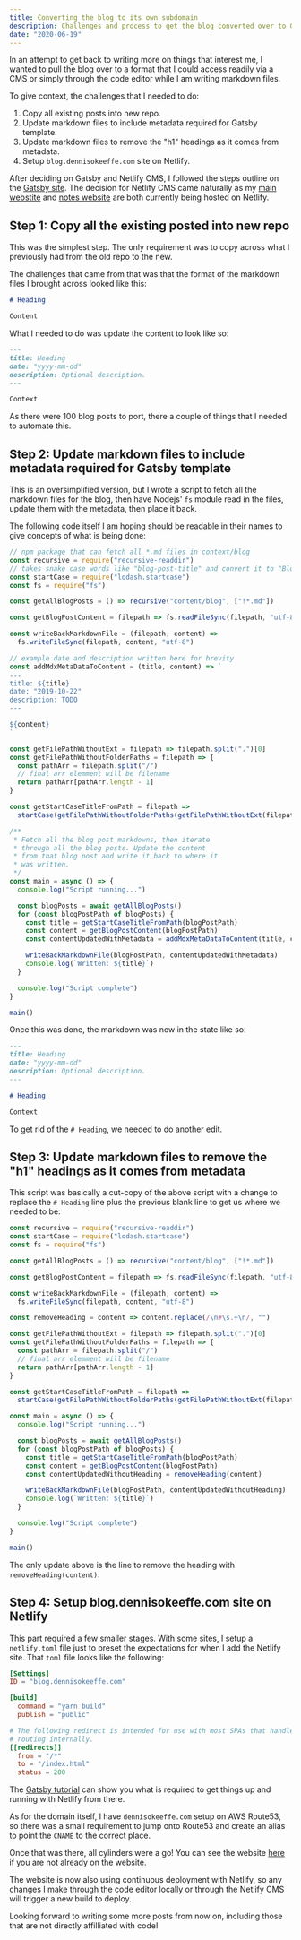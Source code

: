 ```yaml
---
title: Converting the blog to its own subdomain
description: Challenges and process to get the blog converted over to Gatsby + Netlify CMS
date: "2020-06-19"
---
```


In an attempt to get back to writing more on things that interest me, I wanted to pull the blog over to a format that I could access readily via a CMS or simply through the code editor while I am writing markdown files.

To give context, the challenges that I needed to do:

1. Copy all existing posts into new repo.
2. Update markdown files to include metadata required for Gatsby template.
3. Update markdown files to remove the "h1" headings as it comes from metadata.
4. Setup `blog.dennisokeeffe.com` site on Netlify.

After deciding on Gatsby and Netlify CMS, I followed the steps outline on the [Gatsby site](https://www.gatsbyjs.org/tutorial/blog-netlify-cms-tutorial/). The decision for Netlify CMS came naturally as my [main webstite](https://docs.dennisokeeffe.com) and [notes website](https://docs.dennisokeeffe.com) are both currently being hosted on Netlify.

<Ad />

## Step 1: Copy all the existing posted into new repo

This was the simplest step. The only requirement was to copy across what I previously had from the old repo to the new.

The challenges that came from that was that the format of the markdown files I brought across looked like this:

```markdown
# Heading

Content
```

What I needed to do was update the content to look like so:

```markdown
---
title: Heading
date: "yyyy-mm-dd"
description: Optional description.
---

Context
```

As there were 100 blog posts to port, there a couple of things that I needed to automate this.

<Ad />

## Step 2: Update markdown files to include metadata required for Gatsby template

This is an oversimplified version, but I wrote a script to fetch all the markdown files for the blog, then have Nodejs' `fs` module read in the files, update them with the metadata, then place it back.

The following code itself I am hoping should be readable in their names to give concepts of what is being done:

```javascript
// npm package that can fetch all *.md files in context/blog
const recursive = require("recursive-readdir")
// takes snake case words like "blog-post-title" and convert it to "Blog Post Title"
const startCase = require("lodash.startcase")
const fs = require("fs")

const getAllBlogPosts = () => recursive("content/blog", ["!*.md"])

const getBlogPostContent = filepath => fs.readFileSync(filepath, "utf-8")

const writeBackMarkdownFile = (filepath, content) =>
  fs.writeFileSync(filepath, content, "utf-8")

// example date and description written here for brevity
const addMdxMetaDataToContent = (title, content) => `
---
title: ${title}
date: "2019-10-22"
description: TODO
---

${content}
`

const getFilePathWithoutExt = filepath => filepath.split(".")[0]
const getFilePathWithoutFolderPaths = filepath => {
  const pathArr = filepath.split("/")
  // final arr elemment will be filename
  return pathArr[pathArr.length - 1]
}

const getStartCaseTitleFromPath = filepath =>
  startCase(getFilePathWithoutFolderPaths(getFilePathWithoutExt(filepath)))

/**
 * Fetch all the blog post markdowns, then iterate
 * through all the blog posts. Update the content
 * from that blog post and write it back to where it
 * was written.
 */
const main = async () => {
  console.log("Script running...")

  const blogPosts = await getAllBlogPosts()
  for (const blogPostPath of blogPosts) {
    const title = getStartCaseTitleFromPath(blogPostPath)
    const content = getBlogPostContent(blogPostPath)
    const contentUpdatedWithMetadata = addMdxMetaDataToContent(title, content)

    writeBackMarkdownFile(blogPostPath, contentUpdatedWithMetadata)
    console.log(`Written: ${title}`)
  }

  console.log("Script complete")
}

main()
```

Once this was done, the markdown was now in the state like so:

```markdown
---
title: Heading
date: "yyyy-mm-dd"
description: Optional description.
---

# Heading

Context
```

To get rid of the `# Heading`, we needed to do another edit.

<Ad />

## Step 3: Update markdown files to remove the "h1" headings as it comes from metadata

This script was basically a cut-copy of the above script with a change to replace the `# Heading` line plus the previous blank line to get us where we needed to be:

```javascript
const recursive = require("recursive-readdir")
const startCase = require("lodash.startcase")
const fs = require("fs")

const getAllBlogPosts = () => recursive("content/blog", ["!*.md"])

const getBlogPostContent = filepath => fs.readFileSync(filepath, "utf-8")

const writeBackMarkdownFile = (filepath, content) =>
  fs.writeFileSync(filepath, content, "utf-8")

const removeHeading = content => content.replace(/\n#\s.+\n/, "")

const getFilePathWithoutExt = filepath => filepath.split(".")[0]
const getFilePathWithoutFolderPaths = filepath => {
  const pathArr = filepath.split("/")
  // final arr elemment will be filename
  return pathArr[pathArr.length - 1]
}

const getStartCaseTitleFromPath = filepath =>
  startCase(getFilePathWithoutFolderPaths(getFilePathWithoutExt(filepath)))

const main = async () => {
  console.log("Script running...")

  const blogPosts = await getAllBlogPosts()
  for (const blogPostPath of blogPosts) {
    const title = getStartCaseTitleFromPath(blogPostPath)
    const content = getBlogPostContent(blogPostPath)
    const contentUpdatedWithoutHeading = removeHeading(content)

    writeBackMarkdownFile(blogPostPath, contentUpdatedWithoutHeading)
    console.log(`Written: ${title}`)
  }

  console.log("Script complete")
}

main()
```

The only update above is the line to remove the heading with `removeHeading(content)`.

<Ad />

## Step 4: Setup blog.dennisokeeffe.com site on Netlify

This part required a few smaller stages. With some sites, I setup a `netlify.toml` file just to preset the expectations for when I add the Netlify site. That `toml` file looks like the following:

```toml
[Settings]
ID = "blog.dennisokeeffe.com"

[build]
  command = "yarn build"
  publish = "public"

# The following redirect is intended for use with most SPAs that handle
# routing internally.
[[redirects]]
  from = "/*"
  to = "/index.html"
  status = 200
```

The [Gatsby tutorial](https://www.gatsbyjs.org/tutorial/blog-netlify-cms-tutorial/) can show you what is required to get things up and running with Netlify from there.

As for the domain itself, I have `dennisokeeffe.com` setup on AWS Route53, so there was a small requirement to jump onto Route53 and create an alias to point the `CNAME` to the correct place.

Once that was there, all cylinders were a go! You can see the website [here](https://blog.dennisokeeffe.com) if you are not already on the website.

The website is now also using continuous deployment with Netlify, so any changes I make through the code editor locally or through the Netlify CMS will trigger a new build to deploy.

Looking forward to writing some more posts from now on, including those that are not directly affilliated with code!
